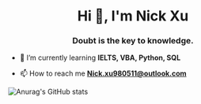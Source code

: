 <h1 align="center">Hi 👋, I'm Nick Xu </h1>

<h3 align="center">Doubt is the key to knowledge.</h3>

- 🌱 I’m currently learning **IELTS, VBA, Python, SQL**

- 📫 How to reach me **Nick.xu980511@outlook.com**


![Anurag's GitHub stats](https://github-readme-stats.vercel.app/api?username=PoorThatcher&theme=transparent&show_icons=true)
